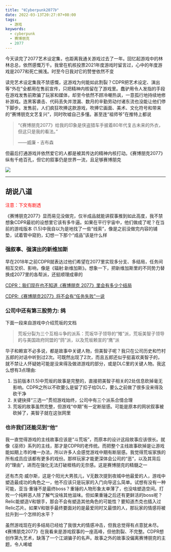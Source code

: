 ```yaml
---
title: "《Cyberpunk2077》"
date: 2022-03-13T20:27:07+08:00
tags:
  - 游戏
keywords:
  - cyberpunk
  - 赛博朋克
  - 2077
---
```


今天读完了2077艺术设定集，也距离我通关游戏过去了一年。回忆起游戏中的林林总总，依然感慨万千。我曾在机核投票2021年度游戏时留言过，心中的年度游戏是2077和死亡搁浅。时至今日我对它的赞誉依然不变

读完艺术设定集我不禁感慨，这游戏为何能如此割裂？CDPR把艺术设定、演出等“外在”全都用在售前宣传，只把精神内核留在了游戏里。蠢驴用令人发指的手段在游戏发售前欺骗了玩家和媒体，却至今依然不顾冷嘲热讽，一意孤行地持续地修补游戏。连黑客袭击、代码丢失并泄漏、数月的辛勤劳动付诸东流也没能让他们停下脚步。发售前，人们疯狂吹捧这款游戏，吹捧它画面、美术、文化符号和带来的“赛博朋克文艺复兴”，同时吹嘘自己多懂。甚至连“祖师爷”在推特上都说
> “《赛博朋克2077》给我的印象是侠盗猎车手披着80年代复古未来的外衣，但这只是我的看法。”
>
> ——威廉・吉布森

但最后打通游戏并依然爱它的人都是被其传达的精神内核打动。《赛博朋克2077》纵有千疮百孔，但它的叙事仍是世界一流，且足够赛博朋克

![](/img/cyberpunk2077/realwater.jpeg)

---

## 胡说八道

<font color=red>注意：下文有剧透</font>

《赛博朋克2077》显而易见没做完，仅半成品就能讲叙事推到如此高度，我不禁想象CDPR最初的设想里它该有多牛逼。如果在平行宇宙中，他们做成了呢？在当前的游戏版本 (1.5)中我自以为是地找了一些“线索”，像是之前没做完内容的铺垫，试着管中窥豹，幻想一下那个“成品”该是什么样

### 强叙事、强演出的新维加斯

早在2018年之前CDPR就表达过他们希望在2077里实现多分支、多结局，任务间相互交织、影响，像是《辐射:新维加斯》。想象一下，把新维加斯里的不同势力替换成2077里的各帮派，还挺顺理成章的

[CDPR：我们现在也不知道《赛博朋克 2077》里会有多少个结局](https://www.gcores.com/articles/101271)

[CDPR:《赛博朋克2077》将不会有“任务失败"一说](https://www.gcores.com/articles/108135)

### 公司中还有第三股势力: 鸽

下面一段来自游戏中介绍荒坂的文档

> 荒坂分裂为三个互相斗争的派系：荒坂华子领导的“雉”派，荒坂美智子领导的与美国政府同盟的“鸽”派，以及荒坂赖宣的“鹰”派

华子和赖宣不必多说，都是故事中关键人物，但美智子呢？我只在公司历史和竹村五郎的对话中听到过2次。可既然出现了2次，而且五郎还似乎挺喜欢美智子的，就不禁让人怀疑她可能是没来得及做进游戏的部分，或是DLC里的关键人物。我这么想有3点理由:
1. 当前版本(1.5)中荒坂的故事是完整的，直接把美智子相关的2处信息砍掉毫无影响。CDPR之所以不砍要么是留了扣子给DLC，要么之前做了很多没来得及砍干净
2. 关键抉择“三选一”贯彻游戏始终，公司中有三个派系合情合理
3. 荒坂的故事虽然完整，但游戏“中期”有一定断层感。可能是原本的网状叙事被砍掉了，美智子就在这张网里

### 也许我们还能见到“他”

我一直觉得游戏的主线故事应该是“斗荒坂”，而原本的设计这段故事应该很长。就像《巫师》系列的主线，那才是CDPR的老传统。而把整个主线故事砍掉是让游戏能如期上市的唯一办法，所以许多人会感觉游戏中期有断层感。我觉得荒坂家族的所有成员应该都有更多的戏份。那样玩家才能更深体会公司的“恶”，以及其背后的“理由”，进而在强化无法打破桎梏的无奈感。这是赛博朋克的精髓之一

还有杰克·威尔斯，这是个阳光大男孩儿，V无数次提到夜城中他最爱的人，游戏中塑造最成功的角色之一，他不应该只是玩家的入门向导这么简单。试想有没有一种可能，亚当·重锤不是最终boss？重锤的人物形象太单薄了，也没啥塑造空间。打败一个纯粹恶人除了解气没啥其他滋味。但如果重锤之后还有更鲜活的boss呢？Relic能塑造V和银手，那会不会有塑造其他角色的可能性？要知道杰克也插入过Relic芯片。如果V和银手最终要面对的是最爱同时又最恨的人，那玩家的情感将被拉升到一个怎样的水平？

虽然游戏现在的多结局已经给了我很大的情感冲击，但我总觉得有点意犹未尽。《赛博朋克2077》在我看来是游戏叙事的一座高峰，但他割裂、不完整。CDPR想创作第九艺术，缺落了一个江湖骗子的名声。故事之外的故事没偏离赛博朋克的主题，令人唏嘘
